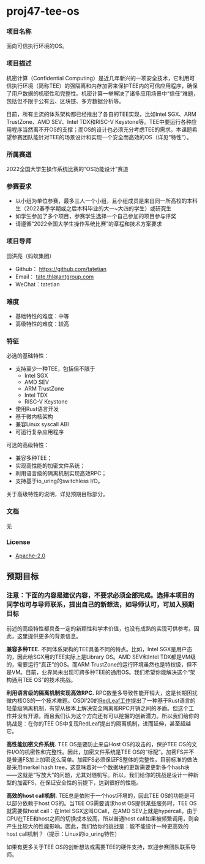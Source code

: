 # proj47-tee-os

### 项目名称

面向可信执行环境的OS。

### 项目描述

机密计算（Confidential Computing）是近几年新兴的一项安全技术，它利用可信执行环境（简称TEE）的强隔离和内存加密来保护TEE内的可信应用程序，确保了用户数据的机密性和完整性。机密计算一举解决了诸多应用场景中“信任”难题，包括但不限于公有云、区块链、多方数据分析等。

目前，所有主流的体系架构都已经推出了各自的TEE实现，比如Intel SGX、ARM TrustZone、AMD SEV、Intel TDX和RISC-V Keystone等。TEE中要运行各种应用程序当然离不开OS的支撑；而OS的设计也必须充分考虑TEE的需求。本课题希望参赛团队能针对TEE的场景设计和实现一个安全而高效的OS（详见“特性”）。

### 所属赛道

2022全国大学生操作系统比赛的“OS功能设计”赛道

### 参赛要求

- 以小组为单位参赛，最多三人一个小组，且小组成员是来自同一所高校的本科生（2022春季学期或之后本科毕业的大一~大四的学生）或研究生
- 如学生参加了多个项目，参赛学生选择一个自己参加的项目参与评奖
- 请遵循“2022全国大学生操作系统比赛”的章程和技术方案要求

### 项目导师

田洪亮（蚂蚁集团）
* Github： https://github.com/tatetian
* Email： tate.thl@antgroup.com
* WeChat：tatetian

### 难度

* 基础特性的难度：中等
* 高级特性的难度：较高

### 特征

必选的基础特性：

* 支持至少一种TEE，包括但不限于
    * Intel SGX
    * AMD SEV
    * ARM TrustZone
    * Intel TDX
    * RISC-V Keystone
* 使用Rust语言开发
* 基于微内核架构
* 兼容Linux syscall ABI
* 可运行复杂应用程序

可选的高级特性：

* 兼容多种TEE；
* 实现高性能的加密文件系统；
* 利用语言级的隔离机制实现高效RPC；
* 支持基于io_uring的switchless I/O。

关于高级特性的说明，详见预期目标部分。

### 文档

无

### License

* [Apache-2.0](https://opensource.org/licenses/Apache-2.0)

## 预期目标

### 注意：下面的内容是建议内容，不要求必须全部完成。选择本项目的同学也可与导师联系，提出自己的新想法，如导师认可，可加入预期目标

前述的高级特性都具备一定的新颖性和学术价值，也没有成熟的实现可供参考。因此，这里提供更多的背景信息。

**兼容多种TEE.**  不同体系架构的TEE具备不同的特点。比如，Intel SGX是用户态的，因此给SGX用的TEE实际上是Library OS。AMD SEV和Intel TDX都是VM级的，需要运行“真正”的OS。而ARM TrustZone的运行环境虽然也是特权级，但不是VM。目前，业界尚未出现可跨多种TEE的通用OS。我们希望你能解决这个“架构通用TEE OS”的技术挑战。

**利用语言级的隔离机制实现高效RPC.**  RPC数量多导致性能开销大，这是长期困扰微内核OS的一个技术难题。OSDI‘20的[RedLeaf工作](https://www.usenix.org/conference/osdi20/presentation/narayanan-vikram)提出了一种基于Rust语言的轻量级隔离机制，有望从根本上解决安全隔离和RPC开销之间的矛盾。但这个工作并没有开源，而且我们认为这个方向还有可以挖掘的创新潜力。所以我们给你的挑战是：在你的TEE OS中复现RedLeaf提出的隔离机制，进而延伸，甚至超越它。

**高性能加密文件系统.** TEE OS是要防止来自Host OS的攻击的，保护TEE OS的文件I/O的机密性和完整性。因此，加密文件系统是TEE OS的“标配”。加密FS并不是普通FS加上加密这么简单。加密FS必须保证FS整体的完整性，目前标准的做法是采用merkel hash tree，这意味着对一个数据块的更新需要更新多个hash块——这就是“写放大”的问题，尤其对随机写。所以，我们给你的挑战是设计一种新型的加密FS，在保证安全性的前提下，达到很好的性能。

**高效的host call机制.** TEE总是依附于一个host环境的，因此TEE OS的功能是可以部分依赖于host OS的。当TEE OS需要请求host OS提供某些服务时，TEE OS就需要做host call：在Intel SGX这叫OCall，在AMD SEV上就是hypercall。由于CPU在TEE和host之间的切换成本较高，所以普通host call如果被频繁调用，则会产生比较大的性能影响。因此，我们给你的挑战是：能不能设计一种更高效的host call机制？（提示：Linux的io_uring特性）

如果有更多关于TEE OS的创新想法或需要TEE的硬件支持，欢迎参赛团队联系导师。
